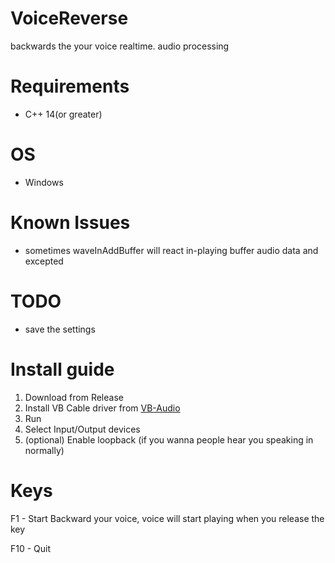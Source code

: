 # VoiceReverse

backwards the your voice realtime. audio processing

# Requirements

* C++ 14(or greater)

# OS

* Windows

# Known Issues

* sometimes waveInAddBuffer will react in-playing buffer audio data and excepted

# TODO

* save the settings

# Install guide

1. Download from Release
2. Install VB Cable driver from [VB-Audio](https://vb-audio.com/Cable/)
3. Run
4. Select Input/Output devices
5. (optional) Enable loopback (if you wanna people hear you speaking in normally)

# Keys
F1 - Start Backward your voice, voice will start playing when you release the key

F10 - Quit
